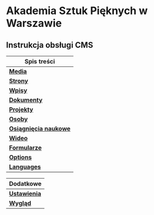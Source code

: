 # Akademia Sztuk Pięknych w Warszawie

## **Instrukcja obsługi CMS**

| Spis treści |
| ------- |
| [**Media**](Media.md)<br/>|
| [**Strony**](Strony.md)<br/>|
| [**Wpisy**](Wpisy.md)<br/>|
| [**Dokumenty**](Dokumenty.md)<br/>|
| [**Projekty**](Projekty.md)<br/>|
| [**Osoby**](Osoby.md)<br/>|
| [**Osiągnięcia naukowe**](Osiagniecia_naukowe.md)<br/>|
| [**Wideo**](Wideo.md)<br/>|
| [**Formularze**](Formularze.md)<br/>|
| [**Options**](Options.md)<br/>|
| [**Languages**](Languages.md)<br/>|

| Dodatkowe |
| ------- |
| [**Ustawienia**](Ustawienia.md)<br/>|
| [**Wygląd**](Wygląd.md)<br/>|
